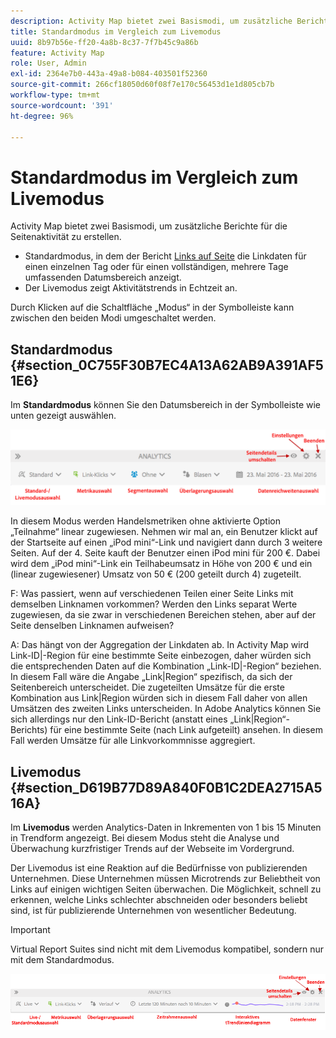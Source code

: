 ```yaml
---
description: Activity Map bietet zwei Basismodi, um zusätzliche Berichte für die Seitenaktivität zu erstellen.
title: Standardmodus im Vergleich zum Livemodus
uuid: 8b97b56e-ff20-4a8b-8c37-7f7b45c9a86b
feature: Activity Map
role: User, Admin
exl-id: 2364e7b0-443a-49a8-b084-403501f52360
source-git-commit: 266cf18050d60f08f7e170c56453d1e1d805cb7b
workflow-type: tm+mt
source-wordcount: '391'
ht-degree: 96%

---
```


# Standardmodus im Vergleich zum Livemodus

Activity Map bietet zwei Basismodi, um zusätzliche Berichte für die Seitenaktivität zu erstellen.

* Standardmodus, in dem der Bericht [Links auf Seite](/help/analyze/activity-map/activitymap-links-report.md) die Linkdaten für einen einzelnen Tag oder für einen vollständigen, mehrere Tage umfassenden Datumsbereich anzeigt.
* Der Livemodus zeigt Aktivitätstrends in Echtzeit an.

Durch Klicken auf die Schaltfläche „Modus“ in der Symbolleiste kann zwischen den beiden Modi umgeschaltet werden.

## Standardmodus {#section_0C755F30B7EC4A13A62AB9A391AF51E6}

Im **Standardmodus** können Sie den Datumsbereich in der Symbolleiste wie unten gezeigt auswählen.

![](assets/standard_mode.png)

In diesem Modus werden Handelsmetriken ohne aktivierte Option „Teilnahme“ linear zugewiesen. Nehmen wir mal an, ein Benutzer klickt auf der Startseite auf einen „iPod mini“-Link und navigiert dann durch 3 weitere Seiten. Auf der 4. Seite kauft der Benutzer einen iPod mini für 200 €. Dabei wird dem „iPod mini“-Link ein Teilhabeumsatz in Höhe von 200 € und ein (linear zugewiesener) Umsatz von 50 € (200 geteilt durch 4) zugeteilt.

F: Was passiert, wenn auf verschiedenen Teilen einer Seite Links mit demselben Linknamen vorkommen? Werden den Links separat Werte zugewiesen, da sie zwar in verschiedenen Bereichen stehen, aber auf der Seite denselben Linknamen aufweisen?

A: Das hängt von der Aggregation der Linkdaten ab. In Activity Map wird Link-ID|-Region für eine bestimmte Seite einbezogen, daher würden sich die entsprechenden Daten auf die Kombination „Link-ID|-Region“ beziehen. In diesem Fall wäre die Angabe „Link|Region“ spezifisch, da sich der Seitenbereich unterscheidet. Die zugeteilten Umsätze für die erste Kombination aus Link|Region würden sich in diesem Fall daher von allen Umsätzen des zweiten Links unterscheiden. In Adobe Analytics können Sie sich allerdings nur den Link-ID-Bericht (anstatt eines „Link|Region“-Berichts) für eine bestimmte Seite (nach Link aufgeteilt) ansehen. In diesem Fall werden Umsätze für alle Linkvorkommnisse aggregiert.

## Livemodus {#section_D619B77D89A840F0B1C2DEA2715A516A}

Im **Livemodus** werden Analytics-Daten in Inkrementen von 1 bis 15 Minuten in Trendform angezeigt. Bei diesem Modus steht die Analyse und Überwachung kurzfristiger Trends auf der Webseite im Vordergrund.

Der Livemodus ist eine Reaktion auf die Bedürfnisse von publizierenden Unternehmen. Diese Unternehmen müssen Microtrends zur Beliebtheit von Links auf einigen wichtigen Seiten überwachen. Die Möglichkeit, schnell zu erkennen, welche Links schlechter abschneiden oder besonders beliebt sind, ist für publizierende Unternehmen von wesentlicher Bedeutung.

>[!IMPORTANT]
>
>Virtual Report Suites sind nicht mit dem Livemodus kompatibel, sondern nur mit dem Standardmodus.

![](assets/live_mode.png)
